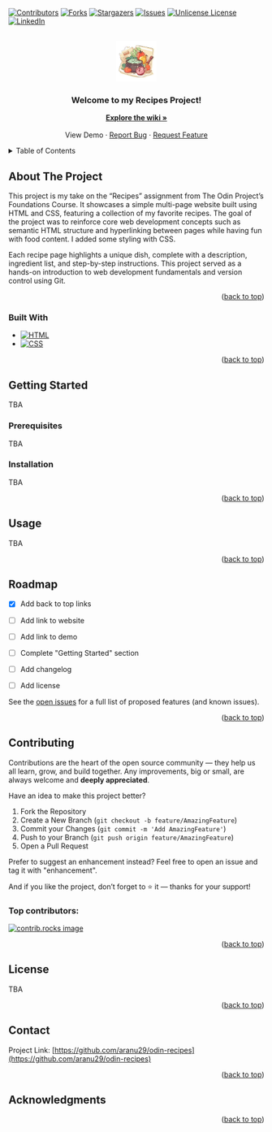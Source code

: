 <a id="readme-top"></a>

[![Contributors][contributors-shield]][contributors-url]
[![Forks][forks-shield]][forks-url]
[![Stargazers][stars-shield]][stars-url]
[![Issues][issues-shield]][issues-url]
[![Unlicense License][license-shield]][license-url]
[![LinkedIn][linkedin-shield]][linkedin-url]

<!-- PROJECT LOGO -->
<br />
<div align="center">
    <img src="images/recipe-logo.jpeg" alt="Recipe Logo for README" width="80" height="80">
  </a>

  <h3 align="center">Welcome to my Recipes Project!</h3>

  <p align="center">
    <a href="https://github.com/aranu29/odin-recipes/wiki"><strong>Explore the wiki »</strong></a>
    <br />
    <br />
        <a>View Demo</a> 
        &middot;
        <a href="https://github.com/aranu29/odin-recipes/issues/new?template=bug_report.md">Report Bug</a>
        &middot;
        <a href="https://github.com/aranu29/odin-recipes/issues/new?template=feature_request.md">Request Feature</a>
  </p>
</div>



<!-- TABLE OF CONTENTS -->
<details>
    <summary>Table of Contents</summary>
    <ol>
        <li>
            <a href="#about-the-project">About The Project</a>
            <ul>
                <li><a href="#built-with">Built With</a></li>
            </ul>
        </li>
        <li>
            <a href="#getting-started">Getting Started</a>
            <ul>
                <li><a href="#prerequisites">Prerequisites</a></li>
                <li><a href="#installation">Installation</a></li>
            </ul>
        </li>
        <li><a href="#usage">Usage</a></li>
        <li><a href="#roadmap">Roadmap</a></li>
        <li><a href="#contributing">Contributing</a></li>
        <li><a href="#license">License</a></li>
        <li><a href="#contact">Contact</a></li>
        <li><a href="#acknowledgments">Acknowledgments</a></li>
    </ol>
</details>



<!-- ABOUT THE PROJECT -->
## About The Project

This project is my take on the “Recipes” assignment from The Odin Project’s Foundations Course. It showcases a simple multi-page website built using HTML and CSS, featuring a collection of my favorite recipes. The goal of the project was to reinforce core web development concepts such as semantic HTML structure and hyperlinking between pages while having fun with food content. I added some styling with CSS.

Each recipe page highlights a unique dish, complete with a description, ingredient list, and step-by-step instructions. This project served as a hands-on introduction to web development fundamentals and version control using Git. 
<p align="right">(<a href="#readme-top">back to top</a>)</p>



### Built With

* [![HTML][HTML]][HTML-url]
* [![CSS][CSS]][CSS-url]

<p align="right">(<a href="#readme-top">back to top</a>)</p>



<!-- GETTING STARTED -->
## Getting Started

TBA

### Prerequisites

TBA

### Installation

TBA

<p align="right">(<a href="#readme-top">back to top</a>)</p>



<!-- USAGE EXAMPLES -->
## Usage

TBA

<p align="right">(<a href="#readme-top">back to top</a>)</p>



<!-- ROADMAP -->
## Roadmap

- [x] Add back to top links
- [ ] Add link to website
- [ ] Add link to demo
- [ ] Complete "Getting Started" section
- [ ] Add changelog
- [ ] Add license


See the [open issues](https://github.com/aranu29/odin-recipes/issues) for a full list of proposed features (and known issues).

<p align="right">(<a href="#readme-top">back to top</a>)</p>



<!-- CONTRIBUTING -->
## Contributing

Contributions are the heart of the open source community — they help us all learn, grow, and build together. Any improvements, big or small, are always welcome and **deeply appreciated**.

Have an idea to make this project better?

1. Fork the Repository
2. Create a New Branch (`git checkout -b feature/AmazingFeature`)
3. Commit your Changes (`git commit -m 'Add AmazingFeature'`)
3. Push to your Branch (`git push origin feature/AmazingFeature`)
4. Open a Pull Request

Prefer to suggest an enhancement instead? Feel free to open an issue and tag it with "enhancement".

And if you like the project, don’t forget to ⭐ it — thanks for your support!



### Top contributors:

<a href="https://github.com/aranu29/odin-recipes/graphs/contributors">
  <img src="https://contrib.rocks/image?repo=aranu29/odin-recipes" alt="contrib.rocks image" />
</a>

<p align="right">(<a href="#readme-top">back to top</a>)</p>



<!-- LICENSE -->
## License

TBA

<p align="right">(<a href="#readme-top">back to top</a>)</p>



<!-- CONTACT -->
## Contact

Project Link: [https://github.com/aranu29/odin-recipes](https://github.com/aranu29/odin-recipes)

<p align="right">(<a href="#readme-top">back to top</a>)</p>



<!-- ACKNOWLEDGMENTS -->
## Acknowledgments

<p align="right">(<a href="#readme-top">back to top</a>)</p>



<!-- MARKDOWN LINKS & IMAGES -->
<!-- https://www.markdownguide.org/basic-syntax/#reference-style-links -->
[contributors-shield]: https://img.shields.io/github/contributors/aranu29/odin-recipes.svg?style=for-the-badge
[contributors-url]: https://github.com/aranu29/odin-recipes/graphs/contributors
[forks-shield]: https://img.shields.io/github/forks/aranu29/odin-recipes.svg?style=for-the-badge
[forks-url]: https://github.com/aranu29/odin-recipes/network/members
[stars-shield]: https://img.shields.io/github/stars/aranu29/odin-recipes.svg?style=for-the-badge
[stars-url]: https://github.com/aranu29/odin-recipes/stargazers
[issues-shield]: https://img.shields.io/github/issues/aranu29/odin-recipes.svg?style=for-the-badge
[issues-url]: https://github.com/aranu29/odin-recipes/issues
[license-shield]: https://img.shields.io/github/license/aranu29/odin-recipes.svg?style=for-the-badge
[license-url]: https://github.com/aranu29/odin-recipes/blob/master/LICENSE.txt
[linkedin-shield]: https://img.shields.io/badge/-LinkedIn-black.svg?style=for-the-badge&logo=linkedin&colorB=555
[linkedin-url]: https://www.linkedin.com/in/anuoluwa-akibu1/
[HTML]: https://img.shields.io/badge/HTML-%23E34F26.svg?logo=html5&logoColor=white
[HTML-url]: https://html.com/
[CSS]: https://img.shields.io/badge/CSS-1572B6?logo=css3&logoColor=fff
[CSS-url]: https://html.com/